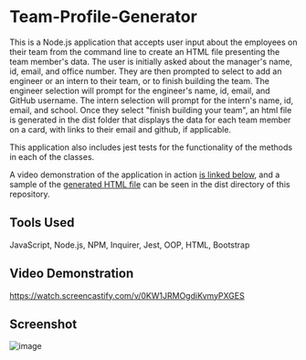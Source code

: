 # Team-Profile-Generator
This is a Node.js application that accepts user input about the employees on their team from the command line to create an HTML file presenting the team member's data. The user is initially asked about the manager's name, id, email, and office number. They are then prompted to select to add an engineer or an intern to their team, or to finish building the team. The engineer selection will prompt for the engineer's name, id, email, and GitHub username. The intern selection will prompt for the intern's name, id, email, and school. Once they select "finish building your team", an html file is generated in the dist folder that displays the data for each team member on a card, with links to their email and github, if applicable. 

This application also includes jest tests for the functionality of the methods in each of the classes.

A video demonstration of the application in action [is linked below](#Video-Demonstration), and a sample of the [generated HTML file](https://github.com/MeghanPaul/Team-Profile-Generator/blob/Develop/dist/index.html) can be seen in the dist directory of this repository.

## Tools Used
JavaScript, Node.js, NPM, Inquirer, Jest, OOP, HTML, Bootstrap

## Video Demonstration
https://watch.screencastify.com/v/0KW1JRMOgdiKvmyPXGES

## Screenshot
![image](https://user-images.githubusercontent.com/26824874/160306158-2bff387e-3ded-4479-aa87-e6c0e49cbb08.png)

